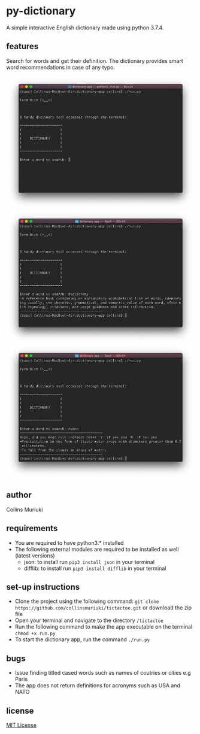 # py-dictionary
A simple interactive English dictionary made using python 3.7.4.

## features
Search for words and get their definition.
The dictionary provides smart word recommendations in case of any typo.

![alt text](images/dict1.png)
![alt text](images/dict2.png)
![alt text](images/dict3.png)

## author
Collins Muriuki

## requirements
* You are required to have python3.* installed
* The following external modules are required to be installed as well (latest versions)
    * json: to install run `pip3 install json` in your terminal
    * difflib: to install run `pip3 install difflib` in your terminal

## set-up instructions
* Clone the project using the following command: `git clone https://github.com/collinsmuriuki/tictactoe.git` or download the zip file
* Open your terminal and navigate to the directory  `/tictactoe` 
* Run the following command to make the app executable on the terminal `chmod +x run.py` 
* To start the dictionary app, run the command `./run.py`

## bugs
* Issue finding titled cased words such as names of coutries or cities e.g Paris
* The app does not return definitions for acronyms such as USA and NATO

## license

[MIT License](LICENSE)